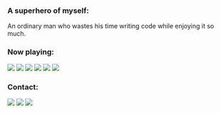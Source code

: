 ### A superhero of myself:
An ordinary man who wastes his time writing code while enjoying it so much.

### Now playing:
![](https://img.shields.io/badge/Laravel-111827?style=for-the-badge&logo=laravel&logoColor=FF3A27)
![](https://img.shields.io/badge/React-23272F?style=for-the-badge&logo=react&logoColor=139ECA)
![](https://img.shields.io/badge/jQuery-0769AD?style=for-the-badge&logo=jquery&logoColor=white)
![](https://img.shields.io/badge/Go-00ADD8?style=for-the-badge&logo=go&logoColor=white)
![](https://img.shields.io/badge/Bootstrap-563D7C?style=for-the-badge&logo=bootstrap&logoColor=white)
![](https://img.shields.io/badge/Tailwind-202937?style=for-the-badge&logo=tailwindcss&logoColor=38BDF8)

<!-- <img align="left" alt="far1023's Github Stats" src="https://github-readme-stats.vercel.app/api?username=far1023&show_icons=true&hide_border=true" /> -->

### Contact:
[<img src="https://img.shields.io/badge/website-07405E?style=for-the-badge&logo=About.me&logoColor=white" />][profile]
[<img src="https://img.shields.io/badge/LinkedIn-0077B5?style=for-the-badge&logo=linkedin&logoColor=white" />][linkedin]
[<img src="https://img.shields.io/badge/Gmail-D14836?style=for-the-badge&logo=gmail&logoColor=white" />][gmail]

[profile]: https://far1023.github.io
[linkedin]: https://linkedin.com/in/fuadagilr
[gmail]: mailto:fuadagilr@gmail.com
